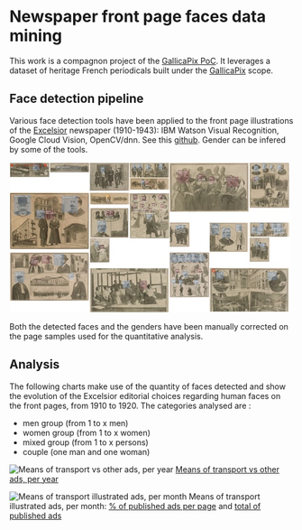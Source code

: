 # Newspaper front page faces data mining

This work is a compagnon project of the [GallicaPix PoC](https://gallicapix.bnf.fr/). It leverages a dataset of heritage French periodicals  built under the [GallicaPix](https://github.com/altomator/Image_Retrieval) scope.


## Face detection pipeline
Various face detection tools have been applied to the front page illustrations of the [Excelsior](https://gallica.bnf.fr/ark:/12148/cb32771891w/date) newspaper (1910-1943): IBM Watson Visual Recognition, Google Cloud Vision, OpenCV/dnn. See this [github](https://github.com/altomator/Image_Retrieval). Gender can be infered by some of the tools. 

![Faces](https://github.com/altomator/Front-page_data-mining/blob/main/images/faces.jpg)

Both the detected faces and the genders have been manually corrected on the page samples used for the quantitative analysis.


## Analysis
The following charts make use of the quantity of faces detected and show the evolution of the Excelsior editorial choices regarding human faces on the front pages, from 1910 to 1920. The categories analysed are :

- men group (from 1 to x men)
- women group (from 1 to x women)
- mixed group (from 1 to x persons)
- couple (one man and one woman)


![Means of transport vs other ads, per year](http://www.euklides.fr/blog/altomator/Image_Retrieval/Ads-data-mining/total-year.jpg)
[Means of transport vs other ads, per year](http://www.euklides.fr/blog/altomator/Image_Retrieval/Ads-data-mining/Periodical_FR_1910-1920_ads-year.htm)

![Means of transport illustrated ads, per month](http://www.euklides.fr/blog/altomator/Image_Retrieval/Ads-data-mining/total-month.jpg)
Means of transport illustrated ads, per month: [% of published ads per page](http://www.euklides.fr/blog/altomator/Image_Retrieval/Ads-data-mining/Periodical_FR_1910-1920_mean-ads-month.htm) and [total of published ads](http://www.euklides.fr/blog/altomator/Image_Retrieval/Ads-data-mining/Periodical_FR_1910-1920_total-ads-month.htm)












 

